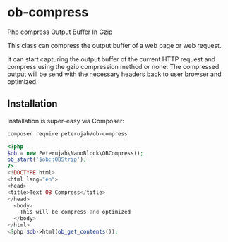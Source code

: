 # ob-compress
Php compress Output Buffer In Gzip

This class can compress the output buffer of a web page or web request.

It can start capturing the output buffer of the current HTTP request and compress using the gzip compression method or none. The compressed output will be send with the necessary headers back to user browser and optimized.

## Installation

Installation is super-easy via Composer:
```md
composer require peterujah/ob-compress
```


```php 
<?php 
$ob = new Peterujah\NanoBlock\OBCompress();
ob_start('$ob::OBStrip');
?>
<!DOCTYPE html>
<html lang="en">
<head>
<title>Text OB Compress</title>
</head>
  <body>
    This will be compress and optimized
  </body>
</html>
<?php $ob->html(ob_get_contents());
```
